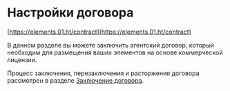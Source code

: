 # Настройки договора

[https://elements.01.ht/contract](https://elements.01.ht/contract)


В данном разделе вы можете заключить агентский договор, который необходим для размещения ваших элементов на основе коммерческой лицензии.

Процесс заключения, перезаключения и расторжения договора рассмотрен в разделе [Заключение договора](/guide/conclusion-contract/).